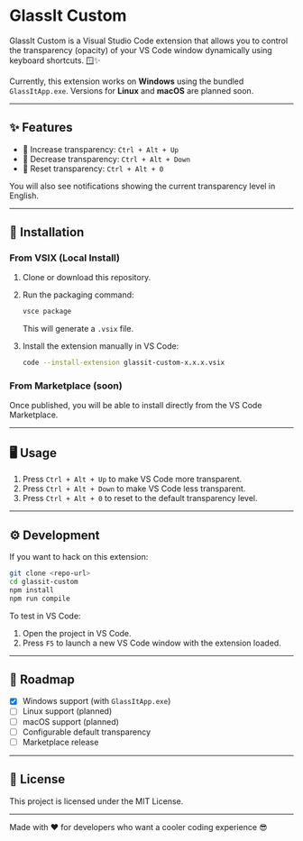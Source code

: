 # GlassIt Custom

GlassIt Custom is a Visual Studio Code extension that allows you to control the transparency (opacity) of your VS Code window dynamically using keyboard shortcuts. 🪟✨

Currently, this extension works on **Windows** using the bundled `GlassItApp.exe`. Versions for **Linux** and **macOS** are planned soon.

---

## ✨ Features

* 🔼 Increase transparency: `Ctrl + Alt + Up`
* 🔽 Decrease transparency: `Ctrl + Alt + Down`
* 🔄 Reset transparency: `Ctrl + Alt + 0`

You will also see notifications showing the current transparency level in English.

---

## 🚀 Installation

### From VSIX (Local Install)

1. Clone or download this repository.
2. Run the packaging command:

   ```bash
   vsce package
   ```

   This will generate a `.vsix` file.
3. Install the extension manually in VS Code:

   ```bash
   code --install-extension glassit-custom-x.x.x.vsix
   ```

### From Marketplace (soon)

Once published, you will be able to install directly from the VS Code Marketplace.

---

## 🖥️ Usage

1. Press `Ctrl + Alt + Up` to make VS Code more transparent.
2. Press `Ctrl + Alt + Down` to make VS Code less transparent.
3. Press `Ctrl + Alt + 0` to reset to the default transparency level.

---

## ⚙️ Development

If you want to hack on this extension:

```bash
git clone <repo-url>
cd glassit-custom
npm install
npm run compile
```

To test in VS Code:

1. Open the project in VS Code.
2. Press `F5` to launch a new VS Code window with the extension loaded.

---

## 🔮 Roadmap

* [x] Windows support (with `GlassItApp.exe`)
* [ ] Linux support (planned)
* [ ] macOS support (planned)
* [ ] Configurable default transparency
* [ ] Marketplace release

---

## 📜 License

This project is licensed under the MIT License.

---

Made with ❤️ for developers who want a cooler coding experience 😎
